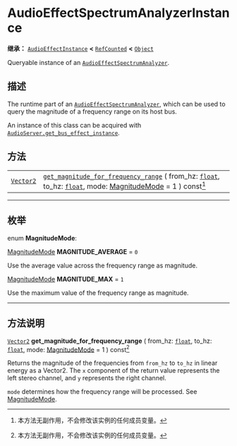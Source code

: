 <!-- ⚠ 请勿编辑本文件 ⚠ -->
<!-- 本文档使用脚本从 WeDot 引擎源码仓库生成。 -->
<!-- 生成脚本：https://github.com/WeDot-Engine/WeDot/tree/master/doc/tools/make_md.py； -->
<!-- 原文件：https://github.com/WeDot-Engine/WeDot/tree/master/doc/classes/AudioEffectSpectrumAnalyzerInstance.xml。 -->

<div id="_class_audioeffectspectrumanalyzerinstance"></div>

# AudioEffectSpectrumAnalyzerInstance

**继承：** [`AudioEffectInstance`](class_audioeffectinstance.md) **<** [`RefCounted`](class_refcounted.md) **<** [`Object`](class_object.md)

Queryable instance of an [`AudioEffectSpectrumAnalyzer`](class_audioeffectspectrumanalyzer.md).

## 描述

The runtime part of an [`AudioEffectSpectrumAnalyzer`](class_audioeffectspectrumanalyzer.md), which can be used to query the magnitude of a frequency range on its host bus.

An instance of this class can be acquired with [`AudioServer.get_bus_effect_instance`](class_audioserver.md#class_audioserver_method_get_bus_effect_instance).

## 方法

|||
|:-:|:--|
| [`Vector2`](class_vector2.md) | [`get_magnitude_for_frequency_range`](class_audioeffectspectrumanalyzerinstance.md#class_audioeffectspectrumanalyzerinstance_method_get_magnitude_for_frequency_range) ( from_hz: [`float`](class_float.md), to_hz: [`float`](class_float.md), mode: [MagnitudeMode](#enum_audioeffectspectrumanalyzerinstance_magnitudemode) = 1 ) const[^const] |

<!-- rst-class:: classref-section-separator -->

---

## 枚举

<div id="_class_enum_audioeffectspectrumanalyzerinstance_magnitudemode"></div>

enum **MagnitudeMode**: <div id="enum_audioeffectspectrumanalyzerinstance_magnitudemode"></div>

<div id="_class_audioeffectspectrumanalyzerinstance_constant_magnitude_average"></div>

[MagnitudeMode](#enum_audioeffectspectrumanalyzerinstance_magnitudemode) **MAGNITUDE_AVERAGE** = ``0``

Use the average value across the frequency range as magnitude.

<div id="_class_audioeffectspectrumanalyzerinstance_constant_magnitude_max"></div>

[MagnitudeMode](#enum_audioeffectspectrumanalyzerinstance_magnitudemode) **MAGNITUDE_MAX** = ``1``

Use the maximum value of the frequency range as magnitude.

<!-- rst-class:: classref-section-separator -->

---

## 方法说明

<div id="_class_audioeffectspectrumanalyzerinstance_method_get_magnitude_for_frequency_range"></div>

[`Vector2`](class_vector2.md) **get_magnitude_for_frequency_range** ( from_hz: [`float`](class_float.md), to_hz: [`float`](class_float.md), mode: [MagnitudeMode](#enum_audioeffectspectrumanalyzerinstance_magnitudemode) = 1 ) const[^const]<div id="class_audioeffectspectrumanalyzerinstance_method_get_magnitude_for_frequency_range"></div>

Returns the magnitude of the frequencies from `from_hz` to `to_hz` in linear energy as a Vector2. The `x` component of the return value represents the left stereo channel, and `y` represents the right channel.

 `mode` determines how the frequency range will be processed. See [MagnitudeMode](#enum_audioeffectspectrumanalyzerinstance_magnitudemode).

[^virtual]: 本方法通常需要用户覆盖才能生效。
[^const]: 本方法无副作用，不会修改该实例的任何成员变量。
[^vararg]: 本方法除了能接受在此处描述的参数外，还能够继续接受任意数量的参数。
[^constructor]: 本方法用于构造某个类型。
[^static]: 调用本方法无需实例，可直接使用类名进行调用。
[^operator]: 本方法描述的是使用本类型作为左操作数的有效运算符。
[^bitfield]: 这个值是由下列位标志构成位掩码的整数。
[^void]: 无返回值。
